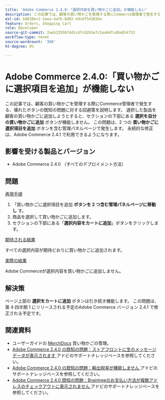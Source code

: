 ```yaml
---
title: 'Adobe Commerce 2.4.0:「選択内容を買い物かごに追加」が機能しない'
description: この記事では、顧客の買い物かごを管理する際にCommerce管理者で発生する、壊れたボタンの既知の問題に対する回避策を説明します。 選択した製品を顧客の買い物かごに追加しようとすると、セクションの下部にある**選択を自分の買い物かごに追加**ボタンが機能しません。 この問題は、2 つの**買い物かごに選択項目を追加**ボタンを含む管理パネルページで発生します。 永続的な修正は、Adobe Commerce 2.4.1 で利用できるようになります。
exl-id: b0830ec2-2aea-4afb-8d02-e9c8f54283be
feature: Orders, Shopping Cart
role: Developer
source-git-commit: 2aeb2355b74d1cdfc62b5e7c5aa04fcd0a654733
workflow-type: tm+mt
source-wordcount: '360'
ht-degree: 0%

---
```


# Adobe Commerce 2.4.0:「買い物かごに選択項目を追加」が機能しない

この記事では、顧客の買い物かごを管理する際にCommerce管理者で発生する、壊れたボタンの既知の問題に対する回避策を説明します。 選択した製品を顧客の買い物かごに追加しようとすると、セクションの下部にある **選択を自分の買い物かごに追加** ボタンが機能しません。 この問題は、2 つの **買い物かごに選択項目を追加** ボタンを含む管理パネルページで発生します。 永続的な修正は、Adobe Commerce 2.4.1 で利用できるようになります。

## 影響を受ける製品とバージョン

* Adobe Commerce 2.4.0 （すべてのデプロイメント方法）

## 問題

<u> 再現手順 </u>

1. 「買い物かごに選択項目を追加 **ボタンを 2 つ含む管理パネルページに移動し** す。
1. 商品を選択して買い物かごに追加します。
1. セクションの下部にある「**選択内容をカートに追加**」ボタンをクリックします。

<u> 期待される結果 </u>

すべての選択内容が期待どおりに買い物かごに追加されます。

<u> 実際の結果 </u>

Adobe Commerceが選択内容を買い物かごに追加しません。

## 解決策

ページ上部の **選択をカートに追加** ボタンは引き続き機能します。 この問題は、第 4 四半期 1 にリリースされる予定のAdobe Commerce バージョン 2.4.1 で修正される予定です。

## 関連資料

* ユーザーガイドの [MerchDocs](https://experienceleague.adobe.com/en/docs/commerce-admin/stores-sales/point-of-purchase/assist/shopping-assisted-cart-manage) 買い物かごの管理。
* [Adobe Commerce 2.4.0 の既知の問題：ストアフロントに生のメッセージデータが表示されます ](/help/troubleshooting/storefront/magento-2-4-0-issue-storefront-raw-message-data-display.md) アドビのサポートナレッジベースを参照してください。
* [Adobe Commerce 2.4.0 の既知の問題：輸出税率が機能しません ](/help/troubleshooting/miscellaneous/magento-2-4-0-known-issue-export-tax-rates-does-not-work.md) アドビのサポートナレッジベースを参照してください。
* [Adobe Commerce 2.4.0 既知の問題：Braintreeのお支払い方法が複数アドレスのチェックアウトに表示されません ](/help/troubleshooting/payments/magento-2-4-0-braintree-not-in-multiple-addresses-checkout.md) アドビのサポートナレッジベースを参照してください。
